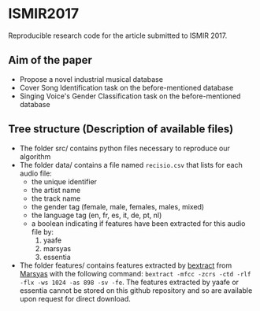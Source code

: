 # ISMIR2017
Reproducible research code for the article submitted to ISMIR 2017.

## Aim of the paper
- Propose a novel industrial musical database
- Cover Song Identification task on the before-mentioned database
- Singing Voice's Gender Classification task on the before-mentioned database

## Tree structure (Description of available files)
- The folder src/ contains python files necessary to reproduce our algorithm
- The folder data/ contains a file named `recisio.csv` that lists for each audio file:
    - the unique identifier
    - the artist name
    - the track name
    - the gender tag (female, male, females, males, mixed)
    - the language tag (en, fr, es, it, de, pt, nl)
    - a boolean indicating if features have been extracted for this audio file by:
        1. yaafe
        2. marsyas
        3. essentia
- The folder features/ contains features extracted by [bextract](http://marsyas.info/doc/manual/marsyas-user/bextract.html#bextract) from [Marsyas](http://marsyas.info/) with the following command: `bextract -mfcc -zcrs -ctd -rlf -flx -ws 1024 -as 898 -sv -fe`. The features extracted by yaafe or essentia cannot be stored on this github repository and so are available upon request for direct download.
